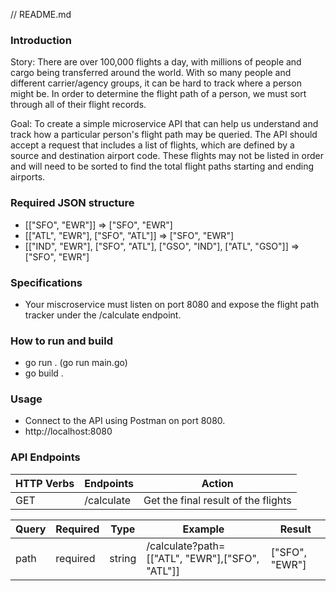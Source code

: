 // README.md
### Introduction
Story: There are over 100,000 flights a day, with millions of people and cargo being transferred around the world. With so many people and different carrier/agency groups, it can be hard to track where a person might be. In order to determine the flight path of a person, we must sort through all of their flight records.

Goal: To create a simple microservice API that can help us understand and track how a particular person's flight path may be queried. The API should accept a request that includes a list of flights, which are defined by a source and destination airport code. These flights may not be listed in order and will need to be sorted to find the total flight paths starting and ending airports.

### Required JSON structure
* [["SFO", "EWR"]]                                                 => ["SFO", "EWR"]
* [["ATL", "EWR"], ["SFO", "ATL"]]                                 => ["SFO", "EWR"]
* [["IND", "EWR"], ["SFO", "ATL"], ["GSO", "IND"], ["ATL", "GSO"]] => ["SFO", "EWR"]

### Specifications
* Your miscroservice must listen on port 8080 and expose the flight path tracker under the /calculate endpoint.

### How to run and build
* go run . (go run main.go)
* go build .

### Usage
* Connect to the API using Postman on port 8080.
* http://localhost:8080 

### API Endpoints
| HTTP Verbs | Endpoints | Action | 
| --- | --- | --- |
| GET | /calculate | Get the final result of the flights  |

| Query | Required | Type | Example | Result |
| --- | --- | --- | --- | --- |
| path | required | string | /calculate?path=[["ATL", "EWR"],["SFO", "ATL"]] | ["SFO", "EWR"] |